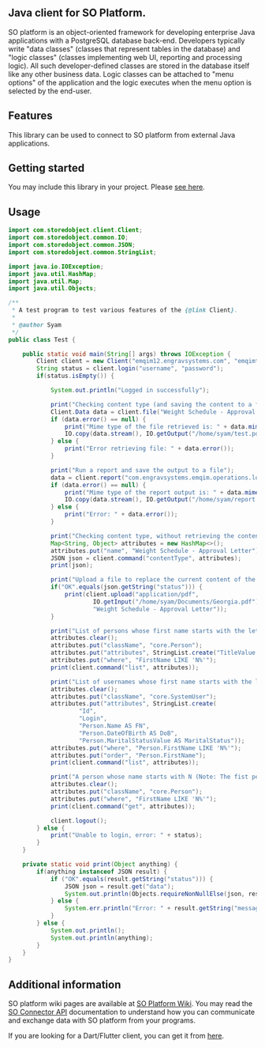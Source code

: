 ## Java client for SO Platform.  
  
SO platform is an object-oriented framework for developing enterprise Java applications with a PostgreSQL database
back-end. Developers typically write "data classes" (classes that represent tables in the database) and
"logic classes" (classes implementing web UI, reporting and processing logic). All such developer-defined classes are
stored in the database itself like any other business data. Logic classes can be attached to "menu options" of the
application and the logic executes when the menu option is selected by the end-user.  

## Features

This library can be used to connect to SO platform from external Java applications.
## Getting started

You may include this library in your project. Please [see here](https://jitpack.io/#syampillai/SOClient).

## Usage

```java
import com.storedobject.client.Client;
import com.storedobject.common.IO;
import com.storedobject.common.JSON;
import com.storedobject.common.StringList;

import java.io.IOException;
import java.util.HashMap;
import java.util.Map;
import java.util.Objects;

/**
 * A test program to test various features of the {@link Client}.
 *
 * @author Syam
 */
public class Test {

    public static void main(String[] args) throws IOException {
        Client client = new Client("emqim12.engravsystems.com", "emqimtest");
        String status = client.login("username", "password");
        if(status.isEmpty()) {

            System.out.println("Logged in successfully");

            print("Checking content type (and saving the content to a file)");
            Client.Data data = client.file("Weight Schedule - Approval Letter");
            if (data.error() == null) {
                print("Mime type of the file retrieved is: " + data.mimeType());
                IO.copy(data.stream(), IO.getOutput("/home/syam/test.pdf"), true);
            } else {
                print("Error retrieving file: " + data.error());
            }

            print("Run a report and save the output to a file");
            data = client.report("com.engravsystems.emqim.operations.logic.TestReport");
            if (data.error() == null) {
                print("Mime type of the report output is: " + data.mimeType());
                IO.copy(data.stream(), IO.getOutput("/home/syam/report.pdf"), true);
            } else {
                print("Error: " + data.error());
            }

            print("Checking content type, without retrieving the content");
            Map<String, Object> attributes = new HashMap<>();
            attributes.put("name", "Weight Schedule - Approval Letter");
            JSON json = client.command("contentType", attributes);
            print(json);

            print("Upload a file to replace the current content of the one retrieved now");
            if("OK".equals(json.getString("status"))) {
                print(client.upload("application/pdf",
                        IO.getInput("/home/syam/Documents/Georgia.pdf"),
                        "Weight Schedule - Approval Letter"));
            }

            print("List of persons whose first name starts with the letter N");
            attributes.clear();
            attributes.put("className", "core.Person");
            attributes.put("attributes", StringList.create("TitleValue AS Title", "FirstName", "DateOfBirth"));
            attributes.put("where", "FirstName LIKE 'N%'");
            print(client.command("list", attributes));

            print("List of usernames whose first name starts with the letter N");
            attributes.clear();
            attributes.put("className", "core.SystemUser");
            attributes.put("attributes", StringList.create(
                    "Id",
                    "Login",
                    "Person.Name AS FN",
                    "Person.DateOfBirth AS DoB",
                    "Person.MaritalStatusValue AS MaritalStatus"));
            attributes.put("where", "Person.FirstName LIKE 'N%'");
            attributes.put("order", "Person.FirstName");
            print(client.command("list", attributes));

            print("A person whose name starts with N (Note: The fist person found is returned)");
            attributes.clear();
            attributes.put("className", "core.Person");
            attributes.put("where", "FirstName LIKE 'N%'");
            print(client.command("get", attributes));

            client.logout();
        } else {
            print("Unable to login, error: " + status);
        }
    }

    private static void print(Object anything) {
        if(anything instanceof JSON result) {
            if ("OK".equals(result.getString("status"))) {
                JSON json = result.get("data");
                System.out.println(Objects.requireNonNullElse(json, result).toPrettyString());
            } else {
                System.err.println("Error: " + result.getString("message"));
            }
        } else {
            System.out.println();
            System.out.println(anything);
        }
    }
}
```
## Additional information

SO platform wiki pages are available at [SO Platform Wiki](https://github.com/syampillai/SOTraining/wiki).
You may read the [SO Connector API](https://github.com/syampillai/SOTraining/wiki/8900.-SO-Connector-API)
documentation to understand how you can communicate and exchange data with SO platform from your programs.

If you are looking for a Dart/Flutter client, you can get it from [here](https://pub.dev/packages/so).